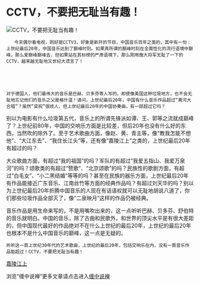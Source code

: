CCTV，不要把无耻当有趣！
====

			

                                                                  




![CCTV，不要把无耻当有趣！](http://simg.sinajs.cn/blog7style/images/common/sg_trans.gif)




                                                                    




                                                                   




       今天偶尔看电视，刚好是CCTV3，好象是新开的节目，中国音乐百年之类的，其中有一句：上世纪最后20年，中国音乐达到了巅峰时刻。如果真所谓的巅峰时刻在全面性化的流行语境中巅峰，那么爱巅峰巅峰去，但如果站在其标榜的严肃语境下，那么刚用施大将军无耻了一下的CCTV，越来越无耻地又世纪大谎言了！




  
    对于德国人，他们最伟大的音乐是巴赫、贝多芬等人写的。即使像美国这种垃圾地方，也不会无耻地忘记他们的音乐之父是格什温！请问，上世纪最后20年，中国有什么音乐作品超过“黄河大合唱”？虽然“梁祝”很烦人，但上世纪最后20年的中国协奏曲，有一部超过它吗？  
  
   别以为电影有什么垃圾第五代，音乐上的所谓先锋派如谭、王、郭等之流就成巅峰了？上世纪前80年，中国的交响乐方面是比较差，但后20年也没有什么好的东西，当然吹的除外了。至于艺术歌曲方面，像赵、黄、青主等，像“教我怎能不想他”、“大江东去”、“我住长江头”等，还有像“嘉陵江上”之类的，上世纪最后20年有超过的吗？




  
  大众歌曲方面，有超过“我的祖国”的吗？军队的有超过“我爱五指山、我爱万泉河”的吗？颂歌类的有超过“赞歌”、“北京颂歌”的吗？民族性的歌剧方面，有超过“白毛女”、“小二黑结婚”等等的吗？甚至在民族的器乐方面，上世纪最后20年有作品能接近广东音乐、江南丝竹等方面的经典作品吗？有超过刘天华的吗？别以为上世纪最后20年折腾中国音乐的人现在有话语权就可以无耻地胡说八道了，你们那些垃圾作品全部灭了，像“二泉映月”这样的作品仍被经典。  
  
   音乐作品是用生命来写的，不是用嘴吹出来的，这一点听听巴赫、贝多芬、舒伯特的音乐就明白。中国的音乐，除了古曲和民歌外，和世界的顶尖水平是有很大差距的，但中国现代最好的作品绝对不在什么上世纪的最后20年，上世纪的最后20年也根本不是什么中国音乐的巅峰，这一点是无疑的。  
  
    听听这一首上世纪30年代的艺术歌曲，上世纪的最后20年，包括交响乐在内，没有一首音乐作品能超过！CCTV，不要把无耻当有趣！ 







[嘉陵江上](http://www.libnet.sh.cn/music/yyzx/hld/mp3/jljs.mp3)  













浏览“缠中说禅”更多文章请点击进入[缠中说禅](http://blog.sina.com.cn/m/chzhshch)















